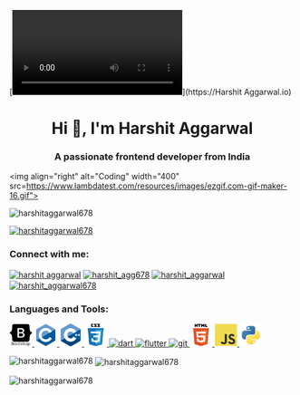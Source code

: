 [![MasterHead](https://i.gifer.com/3Ayf.mp4)](https://Harshit Aggarwal.io)
<h1 align="center">Hi 👋, I'm Harshit Aggarwal</h1>
<h3 align="center">A passionate frontend developer from India</h3>

<img align="right" alt="Coding" width="400" src=https://www.lambdatest.com/resources/images/ezgif.com-gif-maker-16.gif">

<p align="left"> <img src="https://komarev.com/ghpvc/?username=harshitaggarwal678&label=Profile%20views&color=0e75b6&style=flat" alt="harshitaggarwal678" /> </p>

<p align="left"> <a href="https://github.com/ryo-ma/github-profile-trophy"><img src="https://github-profile-trophy.vercel.app/?username=harshitaggarwal678" alt="harshitaggarwal678" /></a> </p>

<h3 align="left">Connect with me:</h3>
<p align="left">
<a href="https://linkedin.com/in/harshit aggarwal" target="blank"><img align="center" src="https://raw.githubusercontent.com/rahuldkjain/github-profile-readme-generator/master/src/images/icons/Social/linked-in-alt.svg" alt="harshit aggarwal" height="30" width="40" /></a>
<a href="https://www.codechef.com/users/harshit_agg678" target="blank"><img align="center" src="https://cdn.jsdelivr.net/npm/simple-icons@3.1.0/icons/codechef.svg" alt="harshit_agg678" height="30" width="40" /></a>
<a href="https://codeforces.com/profile/harshit_aggarwal" target="blank"><img align="center" src="https://raw.githubusercontent.com/rahuldkjain/github-profile-readme-generator/master/src/images/icons/Social/codeforces.svg" alt="harshit_aggarwal" height="30" width="40" /></a>
<a href="https://www.leetcode.com/harshit_aggarwal678" target="blank"><img align="center" src="https://raw.githubusercontent.com/rahuldkjain/github-profile-readme-generator/master/src/images/icons/Social/leet-code.svg" alt="harshit_aggarwal678" height="30" width="40" /></a>
</p>

<h3 align="left">Languages and Tools:</h3>
<p align="left"> <a href="https://getbootstrap.com" target="_blank" rel="noreferrer"> <img src="https://raw.githubusercontent.com/devicons/devicon/master/icons/bootstrap/bootstrap-plain-wordmark.svg" alt="bootstrap" width="40" height="40"/> </a> <a href="https://www.cprogramming.com/" target="_blank" rel="noreferrer"> <img src="https://raw.githubusercontent.com/devicons/devicon/master/icons/c/c-original.svg" alt="c" width="40" height="40"/> </a> <a href="https://www.w3schools.com/cpp/" target="_blank" rel="noreferrer"> <img src="https://raw.githubusercontent.com/devicons/devicon/master/icons/cplusplus/cplusplus-original.svg" alt="cplusplus" width="40" height="40"/> </a> <a href="https://www.w3schools.com/css/" target="_blank" rel="noreferrer"> <img src="https://raw.githubusercontent.com/devicons/devicon/master/icons/css3/css3-original-wordmark.svg" alt="css3" width="40" height="40"/> </a> <a href="https://dart.dev" target="_blank" rel="noreferrer"> <img src="https://www.vectorlogo.zone/logos/dartlang/dartlang-icon.svg" alt="dart" width="40" height="40"/> </a> <a href="https://flutter.dev" target="_blank" rel="noreferrer"> <img src="https://www.vectorlogo.zone/logos/flutterio/flutterio-icon.svg" alt="flutter" width="40" height="40"/> </a> <a href="https://git-scm.com/" target="_blank" rel="noreferrer"> <img src="https://www.vectorlogo.zone/logos/git-scm/git-scm-icon.svg" alt="git" width="40" height="40"/> </a> <a href="https://www.w3.org/html/" target="_blank" rel="noreferrer"> <img src="https://raw.githubusercontent.com/devicons/devicon/master/icons/html5/html5-original-wordmark.svg" alt="html5" width="40" height="40"/> </a> <a href="https://developer.mozilla.org/en-US/docs/Web/JavaScript" target="_blank" rel="noreferrer"> <img src="https://raw.githubusercontent.com/devicons/devicon/master/icons/javascript/javascript-original.svg" alt="javascript" width="40" height="40"/> </a> <a href="https://www.python.org" target="_blank" rel="noreferrer"> <img src="https://raw.githubusercontent.com/devicons/devicon/master/icons/python/python-original.svg" alt="python" width="40" height="40"/> </a> </p>

<p><img align="left" src="https://github-readme-stats.vercel.app/api/top-langs?username=harshitaggarwal678&show_icons=true&locale=en&layout=compact" alt="harshitaggarwal678" /></p>

<p>&nbsp;<img align="center" src="https://github-readme-stats.vercel.app/api?username=harshitaggarwal678&show_icons=true&locale=en" alt="harshitaggarwal678" /></p>

<p><img align="center" src="https://github-readme-streak-stats.herokuapp.com/?user=harshitaggarwal678&" alt="harshitaggarwal678" /></p>

